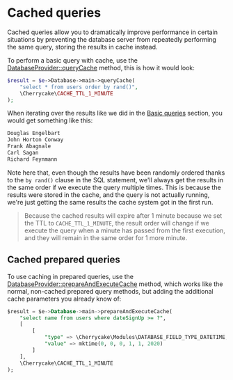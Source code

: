 # Cached queries

Cached queries allow you to dramatically improve performance in certain situations by preventing the database server from repeatedly performing the same query, storing the results in cache instead.

To perform a basic query with cache, use the [DatabaseProvider::queryCache](../../reference/core-classes/databaseprovider/databaseprovider-methods.md#querycache) method, this is how it would look:

```php
$result = $e->Database->main->queryCache(
    "select * from users order by rand()",
    \Cherrycake\CACHE_TTL_1_MINUTE
);
```

When iterating over the results like we did in the [Basic queries](basic-queries.md) section, you would get something like this:

```php
Douglas Engelbart
John Horton Conway
Frank Abagnale
Carl Sagan
Richard Feynmann
```

Note here that, even though the results have been randomly ordered thanks to the  `by rand()` clause in the SQL statement, we'll always get the results in the same order if we execute the query multiple times. This is because the results were stored in the cache, and the query is not actually running, we're just getting the same results the cache system got in the first run.

> Because the cached results will expire after 1 minute because we set the TTL to `CACHE_TTL_1_MINUTE`, the result order will change if we execute the query when a minute has passed from the first execution, and they will remain in the same order for 1 more minute.

## Cached prepared queries

To use caching in prepared queries, use the [DatabaseProvider::prepareAndExecuteCache](../../reference/core-classes/databaseprovider/databaseprovider-methods.md#prepareandexecutecache) method, which works like the normal, non-cached prepared query methods, but adding the additional cache parameters you already know of:

```sql
$result = $e->Database->main->prepareAndExecuteCache(
    "select name from users where dateSignUp >= ?",
    [
        [
            "type" => \Cherrycake\Modules\DATABASE_FIELD_TYPE_DATETIME,
            "value" => mktime(0, 0, 0, 1, 1, 2020)
        ]
    ],
    \Cherrycake\CACHE_TTL_1_MINUTE
);
```



